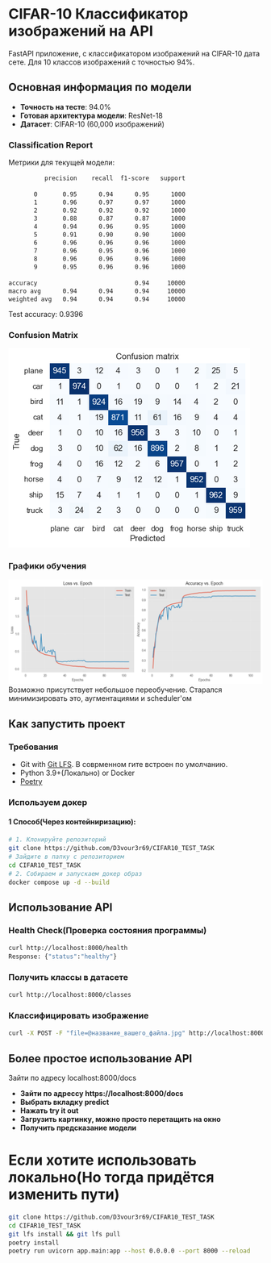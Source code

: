 # CIFAR-10 Классификатор изображений на API

FastAPI приложение, с классификатором изображений на CIFAR-10 дата сете. Для 10 классов изображений с точностью 94%.

##  Основная информация по модели

- **Точность на тесте**: 94.0%
- **Готовая архитектура модели**: ResNet-18
- **Датасет**: CIFAR-10 (60,000 изображений)

### Classification Report

Метрики для текущей модели: 

              precision    recall  f1-score   support

           0       0.95      0.94      0.95      1000
           1       0.96      0.97      0.97      1000
           2       0.92      0.92      0.92      1000
           3       0.88      0.87      0.87      1000
           4       0.94      0.96      0.95      1000
           5       0.91      0.90      0.90      1000
           6       0.96      0.96      0.96      1000
           7       0.96      0.95      0.96      1000
           8       0.96      0.96      0.96      1000
           9       0.95      0.96      0.96      1000

    accuracy                           0.94     10000
    macro avg      0.94      0.94      0.94     10000
    weighted avg   0.94      0.94      0.94     10000

Test accuracy: 0.9396

### Confusion Matrix
![Confusion Matrix](/confusion_matrix.png)

### Графики обучения
![Graph](/grapf.png)
Возможно присутствует небольшое переобучение. Старался минимизировать это, аугментациями и scheduler'ом
##  Как запустить проект

### Требования
- Git with [Git LFS](https://git-lfs.com). В соврменном гите встроен по умолчанию.
- Python 3.9+(Локально) or Docker
- [Poetry](https://python-poetry.org)

### Используем докер
#### 1 Способ(Через контейниризацию):
```bash
# 1. Клонируйте репозиторий
git clone https://github.com/D3vour3r69/CIFAR10_TEST_TASK
# Зайдите в папку с репозиторием
cd CIFAR10_TEST_TASK
# 2. Собираем и запускаем докер образ
docker compose up -d --build
```

##  Использование API
### Health Check(Проверка состояния программы)
```bash
curl http://localhost:8000/health
Response: {"status":"healthy"}
```
### Получить классы в датасете
```bash
curl http://localhost:8000/classes
```
### Классифицировать изображение
```bash
curl -X POST -F "file=@название_вашего_файла.jpg" http://localhost:8000/predict
```
## Более простое использование API
Зайти по адресу localhost:8000/docs
- **Зайти по адрессу https://localhost:8000/docs**
- **Выбрать вкладку predict**
- **Нажать try it out**
- **Загрузить картинку, можно просто перетащить на окно**
- **Получить предсказание модели**

# Если хотите использовать локально(Но тогда придётся изменить пути)
```bash
git clone https://github.com/D3vour3r69/CIFAR10_TEST_TASK
cd CIFAR10_TEST_TASK
git lfs install && git lfs pull
poetry install
poetry run uvicorn app.main:app --host 0.0.0.0 --port 8000 --reload
```


